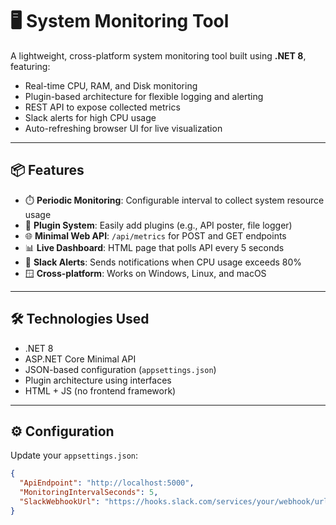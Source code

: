﻿# 🖥️ System Monitoring Tool

A lightweight, cross-platform system monitoring tool built using **.NET 8**, featuring:

- Real-time CPU, RAM, and Disk monitoring
- Plugin-based architecture for flexible logging and alerting
- REST API to expose collected metrics
- Slack alerts for high CPU usage
- Auto-refreshing browser UI for live visualization

---

## 📦 Features

- ⏱️ **Periodic Monitoring**: Configurable interval to collect system resource usage
- 🔌 **Plugin System**: Easily add plugins (e.g., API poster, file logger)
- 🌐 **Minimal Web API**: `/api/metrics` for POST and GET endpoints
- 📊 **Live Dashboard**: HTML page that polls API every 5 seconds
- 🚨 **Slack Alerts**: Sends notifications when CPU usage exceeds 80%
- 🪟 **Cross-platform**: Works on Windows, Linux, and macOS

---

## 🛠️ Technologies Used

- .NET 8
- ASP.NET Core Minimal API
- JSON-based configuration (`appsettings.json`)
- Plugin architecture using interfaces
- HTML + JS (no frontend framework)

---

## ⚙️ Configuration

Update your `appsettings.json`:

```json
{
  "ApiEndpoint": "http://localhost:5000",
  "MonitoringIntervalSeconds": 5,
  "SlackWebhookUrl": "https://hooks.slack.com/services/your/webhook/url"
}



